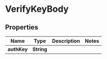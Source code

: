 # VerifyKeyBody

## Properties
Name | Type | Description | Notes
------------ | ------------- | ------------- | -------------
**authKey** | **String** |  | 
